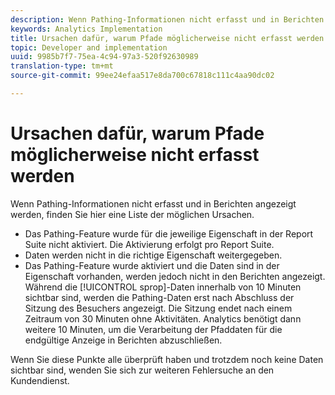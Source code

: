 ```yaml
---
description: Wenn Pathing-Informationen nicht erfasst und in Berichten angezeigt werden, finden Sie hier eine Liste der möglichen Ursachen.
keywords: Analytics Implementation
title: Ursachen dafür, warum Pfade möglicherweise nicht erfasst werden
topic: Developer and implementation
uuid: 9985b7f7-75ea-4c94-97a3-520f92630989
translation-type: tm+mt
source-git-commit: 99ee24efaa517e8da700c67818c111c4aa90dc02

---
```



# Ursachen dafür, warum Pfade möglicherweise nicht erfasst werden

Wenn Pathing-Informationen nicht erfasst und in Berichten angezeigt werden, finden Sie hier eine Liste der möglichen Ursachen.

* Das Pathing-Feature wurde für die jeweilige Eigenschaft in der Report Suite nicht aktiviert. Die Aktivierung erfolgt pro Report Suite.
* Daten werden nicht in die richtige Eigenschaft weitergegeben.
* Das Pathing-Feature wurde aktiviert und die Daten sind in der Eigenschaft vorhanden, werden jedoch nicht in den Berichten angezeigt. Während die [!UICONTROL sprop]-Daten innerhalb von 10 Minuten sichtbar sind, werden die Pathing-Daten erst nach Abschluss der Sitzung des Besuchers angezeigt. Die Sitzung endet nach einem Zeitraum von 30 Minuten ohne Aktivitäten. Analytics benötigt dann weitere 10 Minuten, um die Verarbeitung der Pfaddaten für die endgültige Anzeige in Berichten abzuschließen.

Wenn Sie diese Punkte alle überprüft haben und trotzdem noch keine Daten sichtbar sind, wenden Sie sich zur weiteren Fehlersuche an den Kundendienst.
